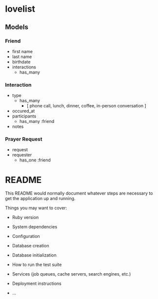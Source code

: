 # lovelist

## Models

### Friend
- first name
- last name
- birthdate
- interactions
  - has_many

### Interaction
- type
  - has_many
    - [ phone call, lunch, dinner, coffee, in-person conversation ]
- occured_at
- participants
  - has_many :friend
- notes

### Prayer Request
- request
- requester
  - has_one :friend

# README

This README would normally document whatever steps are necessary to get the
application up and running.

Things you may want to cover:

* Ruby version

* System dependencies

* Configuration

* Database creation

* Database initialization

* How to run the test suite

* Services (job queues, cache servers, search engines, etc.)

* Deployment instructions

* ...
